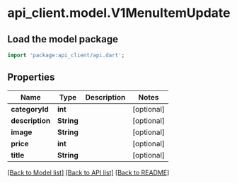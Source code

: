 # api_client.model.V1MenuItemUpdate

## Load the model package
```dart
import 'package:api_client/api.dart';
```

## Properties
Name | Type | Description | Notes
------------ | ------------- | ------------- | -------------
**categoryId** | **int** |  | [optional] 
**description** | **String** |  | [optional] 
**image** | **String** |  | [optional] 
**price** | **int** |  | [optional] 
**title** | **String** |  | [optional] 

[[Back to Model list]](../README.md#documentation-for-models) [[Back to API list]](../README.md#documentation-for-api-endpoints) [[Back to README]](../README.md)



